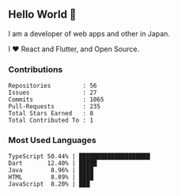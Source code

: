 ## Hello World 👋

I am a developer of web apps and other in Japan.

I ❤️ React and Flutter, and Open Source.

### Contributions

<!-- contributions start -->

    Repositories         : 56
    Issues               : 27
    Commits              : 1065
    Pull-Requests        : 235
    Total Stars Earned   : 8
    Total Contributed To : 1

<!-- contributions end -->

### Most Used Languages

<!-- most-used-languages start -->

    TypeScript 50.44% | ████████████████████
    Dart       12.40% | █████
    Java        8.96% | ████
    HTML        8.89% | ████
    JavaScript  8.20% | ███

<!-- most-used-languages end -->
